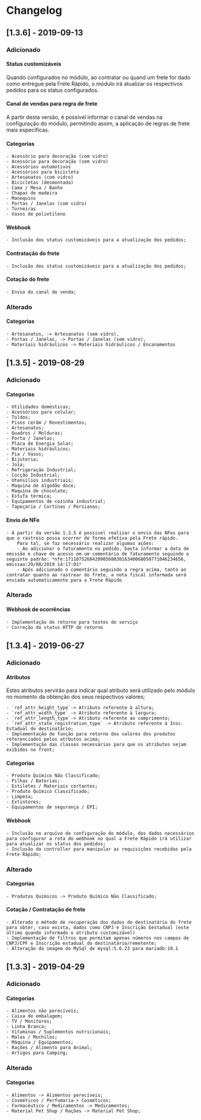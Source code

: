 # Changelog

## [1.3.6] - 2019-09-13
### Adicionado

#### **Status customizáveis**

Quando configurados no módulo, ao contratar ou quand um frete for dado como entregue pela Frete Rápido, o módulo irá atualizar os respectivos pedidos para os status configurados.

#### **Canal de vendas para regra de frete**

A partir desta versão, é possível informar o canal de vendas na configuração do módulo, permitindo assim, a aplicação de regras de frete mais específicas.


#### **Categorias**

	- Acessório para decoração (com vidro)
	- Acessório para decoração (sem vidro)
	- Acessórios automotivos
	- Acessórios para bicicleta
	- Artesanatos (com vidro)
	- Bicicletas (desmontada)
	- Cama / Mesa / Banho
	- Chapas de madeira
	- Manequins
	- Portas / Janelas (com vidro)
	- Torneiras
	- Vasos de polietileno

#### **Webhook**

	- Inclusão dos status customizáveis para a atualização dos pedidos;

#### **Contratação do frete**

	- Inclusão dos status customizáveis para a atualização dos pedidos;

#### **Cotação do frete**

	- Envio do canal de venda;

### Alterado

#### **Categorias**

	- Artesanatos, -> Artesanatos (sem vidro),            
    - Portas / Janelas, -> Portas / Janelas (sem vidro),       
    - Materiais hidráulicos -> Materiais hidráulicos / Encanamentos

## [1.3.5] - 2019-08-29
### Adicionado

#### **Categorias**	

	- Utilidades domésticas;
	- Acessórios para celular;
	- Toldos;
	- Pisos cerâm / Revestimentos;
	- Artesanatos;
	- Quadros / Molduras;
	- Porta / Janelas;
	- Placa de Energia Solar;
	- Materiais hidráulicos;
	- Pia / Vasos;
	- Bijuteria;
	- Joia;
	- Refrigeração Industrial;
	- Cocção Industrial;
	- Utensílios industriais;
	- Maquina de algodão doce;
	- Maquina de chocolate;
	- Estufa térmica;
	- Equipamentos de cozinha industrial;
	- Tapeçaria / Cortinas / Persianas;

#### **Envio de NFe**
 	- A partir da versão 1.3.5 é possivel realizar o envio das NFes para que o rastreio possa ocorrer de forma efetiva pela Frete rápido.
		Para tal, se faz necessário realizar algumas ações:
		- Ao adicionar o faturamento no pedido, basta informar a data de emissão e chave de acesso em um comentário de faturamento seguindo o seguinte padrão: *nfe:17110752684209056803016340068050771046234656, emissao:29/08/2019 14:17:01*
		- Após adicionado o comentário seguindo a regra acima, tanto ao contratar quanto ao rastrear do frete, a nota fiscal informada será enviada automaticamente para a Frete Rápido 

### Alterado

#### **Webhook de ocorrências**
	- Implementação de retorno para testes do serviço
	- Correção do status HTTP de retorno


## [1.3.4] - 2019-06-27
### Adicionado

#### **Atributos**

Estes atributos servirão para indicar qual atributo será utilizado pelo módulo no momento da obtenção dos seus respectivos valores;

	- `ref_attr_height_type`-> Atributo referente à altura;
	- `ref_attr_width_type` -> Atributo referente à largura;
	- `ref_attr_length_type`-> Atributo referente ao comprimento;
	- `ref_attr_state_registration_type` -> Atributo referente à Insc. Estadual do destinatário;
	- Implementação de função para retorno dos valores dos produtos referenciados pelos atrbutos acima;
	- Implementação das classes necessárias para que os atributos sejam exibidos no front;

#### **Categorias**

	- Produto Químico Não Classificado;
	- Pilhas / Baterias;
	- Estiletes / Materiais cortantes;
	- Produto Químico Classificado;
	- Limpeza;
	- Extintores;
	- Equipamentos de segurança / EPI;

#### **Webhook**

	- Inclusão no arquivo de configuração do módulo, dos dados necessários para configurar a rota do webhook no qual a Frete Rápido irá utilizar para atualizar os status dos pedidos;
	- Inclusão do controller para manipular as requisições recebidas pela Frete Rápido;

### Alterado

#### **Categorias**

	- Produtos Químicos -> Produto Químico Não Classificado;

#### **Cotação / Contratação de frete**
	- Alterado o método de recuperação dos dados do destinatário do frete para obter, caso exista, dados como CNPJ e Inscrição Eestadual (este último quando informado o atributo customizável)
	- Implementação de filtros que permitam apenas números nos campos de CNPJ/CPF e Inscrição estadual do destinatário/remetente;
	- Alteração da imagem do MySql de mysql:5.6.23 para mariadb:10.1


## [1.3.3] - 2019-04-29
### Adicionado

#### **Categorias**

	- Alimentos não perecíveis;
    - Caixa de embalagem;
    - TV / Monitores;
    - Linha Branca;
    - Vitaminas / Suplementos nutricionais;
    - Malas / Mochilas;
    - Máquina / Equipamentos;
    - Rações / Alimento para Animal;
    - Artigos para Camping;

### Alterado

#### **Categorias**

	- Alimentos -> Alimentos perecíveis;
	- Cosméticos / Perfumaria-> Cosméticos;
	- Farmacêutico / Medicamentos -> Medicamentos;
	- Material Pet Shop / Rações -> Material Pet Shop;
